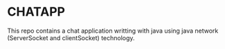 # CHATAPP

This repo contains a chat application writting with java using java network (ServerSocket and clientSocket) technology.
